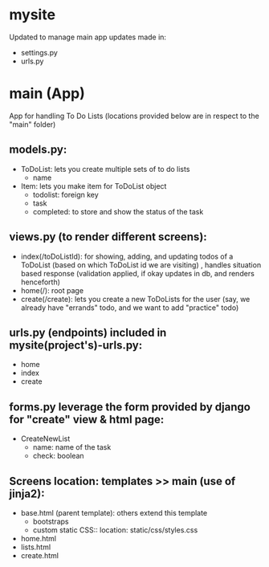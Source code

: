 # mysite
 Updated to manage main app
 updates made in:
  + settings.py
  + urls.py

# main (App)
 App for handling To Do Lists (locations provided below are in respect to the "main" folder)
 ## models.py:
  + ToDoList: lets you create multiple sets of to do lists
     - name
  + Item: lets you make item for ToDoList object
     - todolist: foreign key
     - task
     - completed: to store and show the status of the task
 ## views.py (to render different screens):
  + index(/toDoListId): for showing, adding, and updating todos of a ToDoList (based on which ToDoList id we are visiting) , handles situation based response (validation applied, if okay updates in db, and renders henceforth)
  + home(/): root page
  + create(/create): lets you create a new ToDoLists for the user (say, we already have "errands" todo, and we want to add "practice" todo)
 ## urls.py (endpoints) included in mysite(project's)-urls.py:
  + home 
  + index
  + create
 ## forms.py leverage the form provided by django for "create" view & html page:
  + CreateNewList
    - name: name of the task
    - check: boolean
 ## Screens location: templates >> main (use of jinja2):
  + base.html (parent template): others extend this template
     - bootstraps
     - custom static CSS:: location: static/css/styles.css
  + home.html
  + lists.html
  + create.html
     
